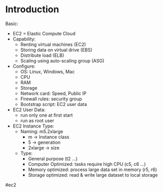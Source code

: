 # Introduction
Basic:
- EC2 = Elastic Compute Cloud
- Capability:
	- Renting virtual machines (EC2)
	- Storing data on virtual drive (EBS)
	- Distribute load (ELB)
	- Scaling using auto-scaling group (ASG)
- Configure:
	- OS: Linux, Windows, Mac
	- CPU
	- RAM
	- Storage
	- Network card: Speed, Public IP
	- Firewall rules: security group
	- Bootstrap script: EC2 user data
- EC2 User Data:
	- run only one at first start
	- run as root user
- EC2 Instance Type:
	- Naming: m5.2xlarge
		- m -> Instance class
		- 5 -> generation
		- 2xlarge -> size
	- Type:
		- General purpose (t2 ...)
		- Computer Optimized: tasks require high CPU (c5, c6 ...)
		- Memory optimized: process large data set in memory (r5, r6)
		- Storage optimized: read & write large dataset to local storage

#ec2